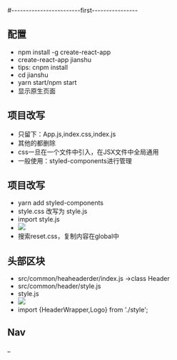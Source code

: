 #------------------------first----------------
## 配置
+	npm install -g create-react-app
+	create-react-app jianshu
+	tips: cnpm install
+	cd jianshu
+	yarn start/npm start
+	显示原生页面

##  项目改写
+	只留下：App.js,index.css,index.js
+	其他的都删除
+	css一旦在一个文件中引入，在JSX文件中全局通用
+	一般使用：styled-components进行管理
## 	项目改写
+	yarn add styled-components
+	style.css 改写为 style.js
+	import style.js
+	![](https://i.imgur.com/yVzpo6h.png)
+	搜索reset.css，复制内容在global中

## 头部区块
+	src/common/heaheaderder/index.js ->class Header
+	src/common/header/style.js
+	style.js
+	![](https://i.imgur.com/jCl8lUT.png)
+	import {HeaderWrapper,Logo} from './style';
>	<HeaderWrapper><Logo href = '/'/></HeaderWrapper>

## Nav

_   